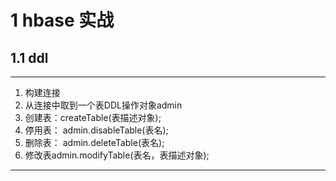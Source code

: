 # 1 hbase 实战

## 1.1 ddl

---

1.	构建连接
2.	从连接中取到一个表DDL操作对象admin
3.	创建表：createTable(表描述对象);
4.	停用表： admin.disableTable(表名);
5.	删除表： admin.deleteTable(表名);    
6.	修改表admin.modifyTable(表名，表描述对象);

---






